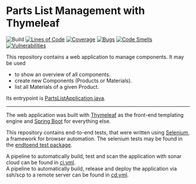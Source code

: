 # Parts List Management with Thymeleaf
![Build](https://github.com/haw-hamburg-tor/parts-list-management-thymeleaf/actions/workflows/ci.yml/badge.svg)
[![Lines of Code](https://sonarcloud.io/api/project_badges/measure?project=haw-hamburg-tor_parts-list-management-thymeleaf&metric=ncloc)](https://sonarcloud.io/summary/new_code?id=haw-hamburg-tor_parts-list-management-thymeleaf)
[![Coverage](https://sonarcloud.io/api/project_badges/measure?project=haw-hamburg-tor_parts-list-management-thymeleaf&metric=coverage)](https://sonarcloud.io/summary/new_code?id=haw-hamburg-tor_parts-list-management-thymeleaf)
[![Bugs](https://sonarcloud.io/api/project_badges/measure?project=haw-hamburg-tor_parts-list-management-thymeleaf&metric=bugs)](https://sonarcloud.io/summary/new_code?id=haw-hamburg-tor_parts-list-management-thymeleaf)
[![Code Smells](https://sonarcloud.io/api/project_badges/measure?project=haw-hamburg-tor_parts-list-management-thymeleaf&metric=code_smells)](https://sonarcloud.io/summary/new_code?id=haw-hamburg-tor_parts-list-management-thymeleaf)
[![Vulnerabilities](https://sonarcloud.io/api/project_badges/measure?project=haw-hamburg-tor_parts-list-management-thymeleaf&metric=vulnerabilities)](https://sonarcloud.io/summary/new_code?id=haw-hamburg-tor_parts-list-management-thymeleaf)

This repository contains a web application to manage components.
It may be used
* to show an overview of all components.
* create new Components (Products or Materials).
* list all Materials of a given Product.

Its entrypoint is [PartsListApplication.java](src/main/java/org/hawhamburg/partslist/PartsListApplication.java).

---

The web application was built with [Thymeleaf](https://www.thymeleaf.org/) as the front-end templating engine
and [Spring Boot](https://spring.io/projects/spring-boot) for everything else.

This repository contains end-to-end tests, that were written using [Selenium](https://www.selenium.dev/documentation/),
a framework for browser automation.
The selenium tests may be found in the [endtoend test package](src/test/java/org/hawhamburg/partslist/endtoend).

A pipeline to automatically build, test and scan the application with sonar cloud can be found in [ci.yml](.github/workflows/ci.yml).  
A pipeline to automatically build, release and deploy the application via ssh/scp to a remote server can be found in [cd.yml](.github/workflows/cd.yml).

